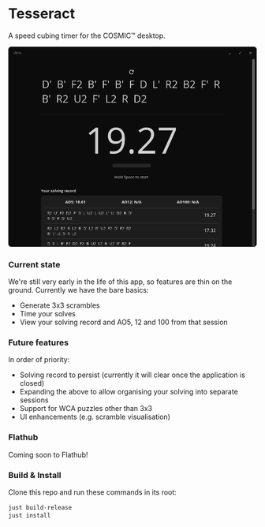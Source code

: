# Tesseract

A speed cubing timer for the COSMIC™ desktop.

![A view of the Tesseract speed cubing app.](https://raw.githubusercontent.com/cappsyco/tesseract/main/resources/screenshot.png)

### Current state

We're still very early in the life of this app, so features are thin on the ground. Currently we have the bare basics:

- Generate 3x3 scrambles
- Time your solves
- View your solving record and AO5, 12 and 100 from that session

### Future features

In order of priority:

- Solving record to persist (currently it will clear once the application is closed)
- Expanding the above to allow organising your solving into separate sessions
- Support for WCA puzzles other than 3x3
- UI enhancements (e.g. scramble visualisation)

### Flathub

Coming soon to Flathub!

### Build & Install

Clone this repo and run these commands in its root:

```
just build-release
just install
```
